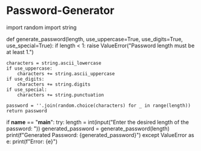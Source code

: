 # Password-Generator
import random
import string

def generate_password(length, use_uppercase=True, use_digits=True, use_special=True):
    if length < 1:
        raise ValueError("Password length must be at least 1.")
    
    characters = string.ascii_lowercase
    if use_uppercase:
        characters += string.ascii_uppercase
    if use_digits:
        characters += string.digits
    if use_special:
        characters += string.punctuation

    password = ''.join(random.choice(characters) for _ in range(length))
    return password

if __name__ == "__main__":
    try:
        length = int(input("Enter the desired length of the password: "))
        generated_password = generate_password(length)
        print(f"Generated Password: {generated_password}")
    except ValueError as e:
        print(f"Error: {e}")

